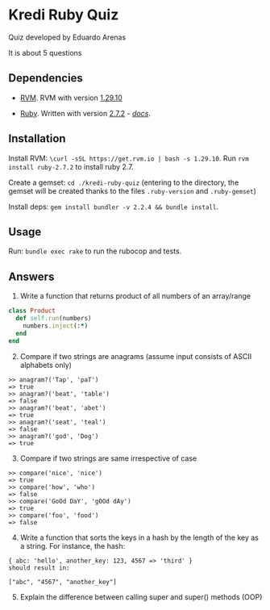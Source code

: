 # Kredi Ruby Quiz

Quiz developed by Eduardo Arenas

It is about 5 questions

## Dependencies

* [RVM](https://rvm.io). RVM with version [1.29.10](https://rvm.io/blog/2020/03/rvm-1-29-10)

* [Ruby](https://www.ruby-lang.org/en/).  Written with version [2.7.2](https://www.ruby-lang.org/en/news/2019/12/25/ruby-2-7-0-released/) - *[docs](https://docs.ruby-lang.org/en/2.7.2/)*.

## Installation

Install RVM: `\curl -sSL https://get.rvm.io | bash -s 1.29.10`. Run `rvm install ruby-2.7.2` to install ruby 2.7.

Create a gemset: `cd ./kredi-ruby-quiz` (entering to the directory, the gemset will be created thanks to the files `.ruby-version` and `.ruby-gemset`)

Install deps: `gem install bundler -v 2.2.4 && bundle install`.

## Usage

Run: `bundle exec rake` to run the rubocop and tests.

## Answers

1. Write a function that returns product of all numbers of an array/range

``` ruby:lib/01_product.rb
class Product
  def self.run(numbers)
    numbers.inject(:*)
  end
end
```

2. Compare if two strings are anagrams (assume input consists of ASCII alphabets only)

```
>> anagram?('Tap', 'paT')
=> true
>> anagram?('beat', 'table')
=> false
>> anagram?('beat', 'abet')
=> true
>> anagram?('seat', 'teal')
=> false
>> anagram?('god', 'Dog')
=> true
```

3. Compare if two strings are same irrespective of case

```
>> compare('nice', 'nice')
=> true
>> compare('how', 'who')
=> false
>> compare('GoOd DaY', 'gOOd dAy')
=> true
>> compare('foo', 'food')
=> false
```

4. Write a function that sorts the keys in a hash by the length of the key as a string. For instance, the hash:

```
{ abc: 'hello', another_key: 123, 4567 => 'third' }
should result in:

["abc", "4567", "another_key"]
```

5. Explain the difference between calling super and super() methods (OOP)
